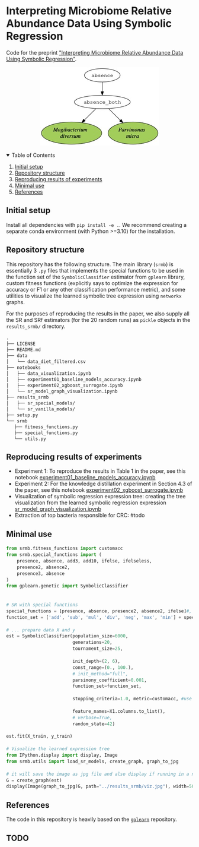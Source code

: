 # Interpreting Microbiome Relative Abundance Data Using Symbolic Regression

Code for the preprint ["Interpreting Microbiome Relative Abundance Data Using Symbolic Regression"](https://arxiv.org/abs/2410.16109).

<p align="center">
  <img src="https://github.com/swag2198/microbiome-symbolic-regression/blob/main/results_srmb/xgboost_distilled_sr.jpg?raw=true" alt="alt text"/>
</p>


</div>

<!-- TABLE OF CONTENTS -->
<details open="open">
  <summary>Table of Contents</summary>
  <ol>
    <li><a href="#initial-setup">Initial setup</a></li>
    <li><a href="#repository-structure">Repository structure</a></li>
    <li><a href="#reproducing-results-of-experiments">Reproducing results of experiments</a></li>
    <li><a href="#minimal-use">Minimal use</a></li>
    <li><a href="#references">References</a></li>
  </ol>
</details>

<!-- <li>
      <a href="#description">Description</a>
      <ul>
        <li><a href="#dependencies">Dependencies</a></li>
        <li><a href="#installation">Installation</a></li>
      </ul>
</li> -->

## Initial setup
Install all dependencies with `pip install -e .`. We recommend creating a separate conda environment (with Python >=3.10) for the installation.

## Repository structure
This repository has the following structure. The main library (`srmb`) is essentially 3 `.py` files that implements the special functions to be used in the function set
of the `SymbolicClassifier` estimator from `gplearn` library, custom fitness functions (explicitly says to optimize the expression for accuracy or F1 or any other
classification performance metric), and some utilities to visualize the learned symbolic tree expression using `networkx` graphs.

For the purposes of reproducing the results in the paper, we also supply all the SR and SRf estimators (for the 20 random runs) as `pickle` objects in the `results_srmb/` directory.
```
.
├── LICENSE
├── README.md
├── data
│   └── data_diet_filtered.csv
├── notebooks
│   ├── data_visualization.ipynb
│   ├── experiment01_baseline_models_accuracy.ipynb
|   ├── experiment02_xgboost_surrogate.ipynb
│   └── sr_model_graph_visualization.ipynb
├── results_srmb
│   ├── sr_special_models/
│   └── sr_vanilla_models/
├── setup.py
└── srmb
   ├── fitness_functions.py
   ├── special_functions.py
   └── utils.py
```

## Reproducing results of experiments

- Experiment 1: To reproduce the results in Table 1 in the paper, see this notebook [experiment01_baseline_models_accuracy.ipynb](https://github.com/swag2198/microbiome-symbolic-regression/blob/main/notebooks/experiment01_baseline_models_accuracy.ipynb)
- Experiment 2: For the knowledge distillation experiment in Section 4.3 of the paper, see this notebook [experiment02_xgboost_surrogate.ipynb](https://github.com/swag2198/microbiome-symbolic-regression/blob/main/notebooks/experiment02_xgboost_surrogate.ipynb)
- Visualization of symbolic regression expression tree: creating the tree visualization from the learned symbolic regression expression [sr_model_graph_visualization.ipynb](https://github.com/swag2198/microbiome-symbolic-regression/blob/main/notebooks/sr_model_graph_visualization.ipynb)
- Extraction of top bacteria responsible for CRC: #todo

## Minimal use

```python
from srmb.fitness_functions import customacc
from srmb.special_functions import (
    presence, absence, add3, add10, ifelse, ifelseless,
    presence2, absence2,
    presence3, absence
)
from gplearn.genetic import SymbolicClassifier


# SR with special functions
special_functions = [presence, absence, presence2, absence2, ifelse]#, add3, add10]
function_set = ['add', 'sub', 'mul', 'div', 'neg', 'max', 'min'] + special_functions

# ... prepare data X and y
est = SymbolicClassifier(population_size=6000,
                         generations=20,
                         tournament_size=25,

                         init_depth=(2, 6),
                         const_range=(0., 100.),
                         # init_method="full",
                         parsimony_coefficient=0.001,
                         function_set=function_set,

                         stopping_criteria=1.0, metric=customacc, #use custom acc as fitness
                         
                         feature_names=X1.columns.to_list(),
                         # verbose=True,
                         random_state=42)

est.fit(X_train, y_train)

# Visualize the learned expression tree
from IPython.display import display, Image
from srmb.utils import load_sr_models, create_graph, graph_to_jpg

# it will save the image as jpg file and also display if running in a notebook cell
G = create_graph(est)
display(Image(graph_to_jpg(G, path="../results_srmb/viz.jpg"), width=500, unconfined=True))
```

## References
The code in this repository is heavily based on the [`gplearn`](https://github.com/trevorstephens/gplearn) repository.

## TODO
